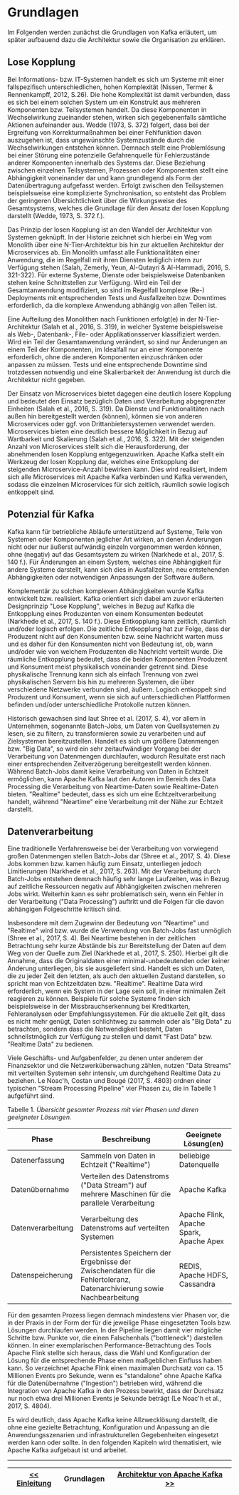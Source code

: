 # Grundlagen
Im Folgenden werden zunächst die Grundlagen von Kafka erläutert, um später aufbauend dazu die Architektur sowie die Organisation zu erklären. 

## Lose Kopplung
Bei Informations- bzw. IT-Systemen handelt es sich um Systeme mit einer fallspezifisch unterschiedlichen, hohen Komplexität (Nissen, Termer & Rennenkampff, 2012, S.26). Die hohe Komplexität ist damit verbunden, dass es sich bei einem solchen System um ein Konstrukt aus mehreren Komponenten bzw. Teilsystemen handelt. Da diese Komponenten in Wechselwirkung zueinander stehen, wirken sich gegebenenfalls sämtliche Aktionen aufeinander aus. Wedde (1973, S. 372) folgert, dass bei der Ergreifung von Korrekturmaßnahmen bei einer Fehlfunktion davon auszugehen ist, dass ungewünschte Systemzustände durch die Wechselwirkungen entstehen können. Demnach stellt eine Problemlösung bei einer Störung eine potenzielle Gefahrenquelle für Fehlerzustände anderer Komponenten innerhalb des Systems dar. Diese Beziehung zwischen einzelnen Teilsystemen, Prozessen oder Komponenten stellt eine Abhängigkeit voneinander dar und kann grundlegend als Form der Datenübertragung aufgefasst werden. Erfolgt zwischen den Teilsystemen beispielsweise eine komplizierte Synchronisation, so entsteht das Problem der geringeren Übersichtlichkeit über die Wirkungsweise des Gesamtsystems, welches die Grundlage für den Ansatz der losen Kopplung darstellt (Wedde, 1973, S. 372 f.).

Das Prinzip der losen Kopplung ist an den Wandel der Architektur von Systemen geknüpft. In der Historie zeichnet sich hierbei ein Weg vom Monolith über eine N-Tier-Architektur bis hin zur aktuellen Architektur der Microservices ab. Ein Monolith umfasst alle Funktionalitäten einer Anwendung, die im Regelfall mit ihren Diensten lediglich intern zur Verfügung stehen (Salah, Zemerly, Yeun, Al-Qutayri & Al-Hammadi, 2016, S. 321-322). Für externe Systeme, Dienste oder beispielsweise Datenbanken stehen keine Schnittstellen zur Verfügung. Wird ein Teil der Gesamtanwendung modifiziert, so sind im Regelfall komplexe (Re-) Deployments mit entsprechenden Tests und Ausfallzeiten bzw. Downtimes erforderlich, da die komplexe Anwendung abhängig von allen Teilen ist.

Eine Aufteilung des Monolithen nach Funktionen erfolgt(e) in der N-Tier-Architektur (Salah et al., 2016, S. 319), in welcher Systeme beispielsweise als Web-, Datenbank-, File- oder Applikationsserver klassifiziert werden. Wird ein Teil der Gesamtanwendung verändert, so sind nur Änderungen an einem Teil der Komponenten, im Idealfall nur an einer Komponente erforderlich, ohne die anderen Komponenten einzuschränken oder anpassen zu müssen. Tests und eine entsprechende Downtime sind trotzdessen notwendig und eine Skalierbarkeit der Anwendung ist durch die Architektur nicht gegeben.

Der Einsatz von Microservices bietet dagegen eine deutlich losere Kopplung und bedeutet den Einsatz bezüglich Daten und Verarbeitung abgegrenzter Einheiten (Salah et al., 2016, S. 319). Da Dienste und Funktionalitäten nach außen hin bereitgestellt werden (können), können sie von anderen Microservices oder ggf. von Drittanbietersystemen verwendet werden. Microservices bieten eine deutlich bessere Möglichkeit in Bezug auf Wartbarkeit und Skalierung (Salah et al., 2016, S. 322). Mit der steigenden Anzahl von Microservices stellt sich die Herausforderung, der abnehmenden losen Kopplung entgegenzuwirken. Apache Kafka stellt ein Werkzeug der losen Kopplung dar, welches eine Entkopplung der steigenden Microservice-Anzahl bewirken kann. Dies wird realisiert, indem sich alle Microservices mit Apache Kafka verbinden und Kafka verwenden, sodass die einzelnen Microservices für sich zeitlich, räumlich sowie logisch entkoppelt sind.

## Potenzial für Kafka
Kafka kann für betriebliche Abläufe unterstützend auf Systeme, Teile von Systemen oder Komponenten jeglicher Art wirken, an denen Änderungen nicht oder nur äußerst aufwändig einzeln vorgenommen werden können, ohne (negativ) auf das Gesamtsystem zu wirken (Narkhede et al., 2017, S. 140 f.). Für Änderungen an einem System, welches eine Abhängigkeit für andere Systeme darstellt, kann sich dies in Ausfallzeiten, neu entstehenden Abhängigkeiten oder notwendigen Anpassungen der Software äußern.

Komplementär zu solchen komplexen Abhängigkeiten wurde Kafka entwickelt bzw. realisiert. Kafka orientiert sich dabei am zuvor erläuterten Designprinzip "Lose Kopplung", welches in Bezug auf Kafka die Entkopplung eines Produzenten von einem Konsumenten bedeutet (Narkhede et al., 2017, S. 140 f.). Diese Entkopplung kann zeitlich, räumlich und/oder logisch erfolgen. Die zeitliche Entkopplung hat zur Folge, dass der Produzent nicht auf den Konsumenten bzw. seine Nachricht warten muss und es daher für den Konsumenten nicht von Bedeutung ist, ob, wann und/oder wie von welchem Produzenten die Nachricht verteilt wurde. Die räumliche Entkopplung bedeutet, dass die beiden Komponenten Produzent und Konsument meist physikalisch voneinander getrennt sind. Diese physikalische Trennung kann sich als einfach Trennung von zwei physikalischen Servern bis hin zu mehreren Systemen, die über verschiedene Netzwerke verbunden sind, äußern. Logisch entkoppelt sind Produzent und Konsument, wenn sie sich auf unterschiedlichen Plattformen befinden und/oder unterschiedliche Protokolle nutzen können.

Historisch gewachsen sind laut Shree et al. (2017, S. 4), vor allem in Unternehmen, sogenannte Batch-Jobs, um Daten von Quellsystemen zu lesen, sie zu filtern, zu transformieren sowie zu verarbeiten und auf Zielsystemen bereitzustellen. Handelt es sich um größere Datenmengen bzw. "Big Data", so wird ein sehr zeitaufwändiger Vorgang bei der Verarbeitung von Datenmengen durchlaufen, wodurch Resultate erst nach einer entsprechenden Zeitverzögerung bereitgestellt werden können. Während Batch-Jobs damit keine Verarbeitung von Daten in Echtzeit ermöglichen, kann Apache Kafka laut den Autoren im Bereich des Data Processing die Verarbeitung von Neartime-Daten sowie Realtime-Daten bieten. "Realtime" bedeutet, dass es sich um eine Echtzeitverarbeitung handelt, während "Neartime" eine Verarbeitung mit der Nähe zur Echtzeit darstellt.

## Datenverarbeitung
Eine traditionelle Verfahrensweise bei der Verarbeitung von vorwiegend großen Datenmengen stellen Batch-Jobs dar (Shree et al., 2017, S. 4). Diese Jobs kommen bzw. kamen häufig zum Einsatz, unterliegen jedoch Limitierungen (Narkhede et al., 2017, S. 263). Mit der Verarbeitung durch Batch-Jobs entstehen demnach häufig sehr lange Laufzeiten, was in Bezug auf zeitliche Ressourcen negativ auf Abhängigkeiten zwischen mehreren Jobs wirkt. Weiterhin kann es sehr problematisch sein, wenn ein Fehler in der Verarbeitung ("Data Processing") auftritt und die Folgen für die davon abhängigen Folgeschritte kritisch sind.

Insbesondere mit dem Zugewinn der Bedeutung von "Neartime" und "Realtime" wird bzw. wurde die Verwendung von Batch-Jobs fast unmöglich (Shree et al., 2017, S. 4). Bei Neartime bestehen in der zeitlichen Betrachtung sehr kurze Abstände bis zur Bereitstellung der Daten auf dem Weg von der Quelle zum Ziel (Narkhede et al., 2017, S. 250). Hierbei gilt die Annahme, dass die Originaldaten einer minimal-unbedeutenden oder keiner Änderung unterliegen, bis sie ausgeliefert sind. Handelt es sich um Daten, die zu jeder Zeit den letzten, als auch den aktuellen Zustand darstellen, so spricht man von Echtzeitdaten bzw. "Realtime". Realtime Data wird erforderlich, wenn ein System in der Lage sein soll, in einer minimalen Zeit reagieren zu können. Beispiele für solche Systeme finden sich beispielsweise in der Missbrauchserkennung bei Kreditkarten, Fehleranalysen oder Empfehlungssystemen. Für die aktuelle Zeit gilt, dass es nicht mehr genügt, Daten schlichtweg zu sammeln oder als "Big Data" zu betrachten, sondern dass die Notwendigkeit besteht, Daten schnellstmöglich zur Verfügung zu stellen und damit "Fast Data" bzw. "Realtime Data" zu bedienen.

Viele Geschäfts- und Aufgabenfelder, zu denen unter anderem der Finanzsektor und die Netzwerküberwachung zählen, nutzen "Data Streams" mit verteilten Systemen sehr intensiv, um durchgehend Realtime Data zu beziehen. Le Noac'h, Costan und Bougé (2017, S. 4803) ordnen einer typischen "Stream Processing Pipeline" vier Phasen zu, die in Tabelle 1 aufgeführt sind.

Tabelle 1. *Übersicht gesamter Prozess mit vier Phasen und deren geeigneter Lösungen.*

| Phase             | Beschreibung | Geeignete Lösung(en) |
| ----------------- | ------------ | -------------------- |
| Datenerfassung    | Sammeln von Daten in Echtzeit ("Realtime") | beliebige Datenquelle                   |
| Datenübernahme    | Verteilen des Datenstroms ("Data Stream") auf mehrere Maschinen für die parallele Verarbeitung | Apache Kafka                            |
| Datenverarbeitung | Verarbeitung des Datenstroms auf verteilten Systemen | Apache Flink, Apache Spark, Apache Apex |
| Datenspeicherung  | Persistentes Speichern der Ergebnisse der Zwischendaten für die Fehlertoleranz, Datenarchivierung sowie Nachbearbeitung | REDIS, Apache HDFS, Cassandra           |

Für den gesamten Prozess liegen demnach mindestens vier Phasen vor, die in der Praxis in der Form der für die jeweilige Phase eingesetzten Tools bzw. Lösungen durchlaufen werden. In der Pipeline liegen damit vier mögliche Schritte bzw. Punkte vor, die einen Falschenhals ("bottleneck") darstellen können. In einer exemplarischen Performance-Betrachtung des Tools Apache Flink stellte sich heraus, dass die Wahl und Konfiguration der Lösung für die entsprechende Phase einen maßgeblichen Einfluss haben kann. So verzeichnet Apache Flink einen maximalen Durchsatz von ca. 15 Millionen Events pro Sekunde, wenn es "standalone" ohne Apache Kafka für die Datenübernahme ("Ingestion") betrieben wird, während die Integration von Apache Kafka in den Prozess bewirkt, dass der Durchsatz nur noch etwa drei Millionen Events je Sekunde beträgt (Le Noac'h et al., 2017, S. 4804).

Es wird deutlich, dass Apache Kafka keine Allzwecklösung darstellt, die ohne eine gezielte Betrachtung, Konfiguration und Anpassung an die Anwendungsszenarien und infrastrukturellen Gegebenheiten eingesetzt werden kann oder sollte. In den folgenden Kapiteln wird thematisiert, wie Apache Kafka aufgebaut ist und arbeitet.

---

| [<< Einleitung](01_einleitung.md) | Grundlagen | [Architektur von Apache Kafka >>](03_kafka_architektur.md) |
|-----------------------------------|------------|------------------------------------------------------------|
